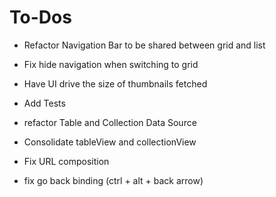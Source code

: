 # To-Dos

- Refactor Navigation Bar to be shared between grid and list
- Fix hide navigation when switching to grid

- Have UI drive the size of thumbnails fetched

- Add Tests

- refactor Table and Collection Data Source 
 
-  Consolidate tableView and collectionView

- Fix URL composition

- fix go back binding (ctrl + alt + back arrow) 
